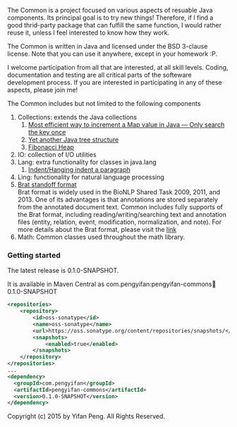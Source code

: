 The Common is a project focused on various aspects of resuable Java components. Its principal goal is to try new things! Therefore, if I find a good thrid-party package that can fulfill the same function, I would rather reuse it, unless I feel interested to know how they work.

The Common is written in Java and licensed under the BSD 3-clause license. Note that you can use it anywhere, except in your homework :P. 

I welcome participation from all that are interested, at all skill levels. Coding, documentation and testing are all critical parts of the softeware development process. If you are interested in participating in any of these aspects, please join me!

The Common includes but not limited to the following components

1. Collections: extends the Java collections
   1. [Most efficient way to increment a Map value in Java — Only search the key once](http://blog.pengyifan.com/most-efficient-way-to-increment-a-map-value-in-java-only-search-the-key-once/)
   1. [Yet another Java tree structure](http://blog.pengyifan.com/yet-another-java-tree-structure/)
   1. [Fibonacci Heap](http://blog.pengyifan.com/a-java-implementation-of-fibonacci-heep/)
1. IO: collection of I/O utilities
1. Lang: extra functionality for classes in java.lang
   1. [Indent/Hanging indent a paragraph](http://blog.pengyifan.com/using-regex-to-hanging-indent-a-paragraph-in-java/)
1. Ling: functionality for natural language processing 
1. [Brat standoff format](http://brat.nlplab.org/standoff.html)  
    Brat format is widely used in the BioNLP Shared Task 2009, 2011, and 2013. One of its advantages is that annotations are stored separately from the annotated document text. Common includes fully supports of the Brat format, including reading/writing/searching text and annotation files (entity, relation, event, modification, normalization, and note). For more details about the Brat format, please visit the [link](http://brat.nlplab.org/standoff.html)
1. Math: Common classes used throughout the math library.

### Getting started

The latest release is 0.1.0-SNAPSHOT.

It is available in Maven Central as com.pengyifan:pengyifan-commons:jar:0.1.0-SNAPSHOT

```XML
<repositories>
    <repository>
        <id>oss-sonatype</id>
        <name>oss-sonatype</name>
        <url>https://oss.sonatype.org/content/repositories/snapshots/</url>
        <snapshots>
            <enabled>true</enabled>
        </snapshots>
    </repository>
</repositories>
...
<dependency>
  <groupId>com.pengyifan</groupId>
  <artifactId>pengyifan-commons</artifactId>
  <version>0.1.0-SNAPSHOT</version>
</dependency>
```

Copyright (c) 2015 by Yifan Peng. All Rights Reserved. 
